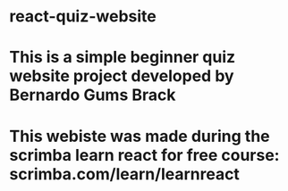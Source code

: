 # react-quiz-website
# This is a simple beginner quiz website project developed by Bernardo Gums Brack
# This webiste was made during the scrimba learn react for free course: scrimba.com/learn/learnreact
